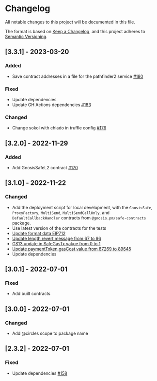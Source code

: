 # Changelog
All notable changes to this project will be documented in this file.

The format is based on [Keep a Changelog](https://keepachangelog.com/en/1.0.0/),
and this project adheres to [Semantic Versioning](https://semver.org/spec/v2.0.0.html).

## [3.3.1] - 2023-03-20

### Added

- Save contract addresses in a file for the pathfinder2 service [#180](https://github.com/CirclesUBI/circles-contracts/pull/180)

### Fixed

- Update dependencies
- Update GH Actions dependencies [#183](https://github.com/CirclesUBI/circles-contracts/pull/183)

### Changed

- Change sokol with chiado in truffle config [#176](https://github.com/CirclesUBI/circles-contracts/pull/176)

## [3.2.0] - 2022-11-29

### Added

- Add GnosisSafeL2 contract [#170](https://github.com/CirclesUBI/circles-contracts/pull/170)

## [3.1.0] - 2022-11-22

### Changed

- Add the deployment script for local development, with the `GnosisSafe`, `ProxyFactory`, `MultiSend`, `MultiSendCallOnly`, and `DefaultCallbackHandler` contracts from `@gnosis.pm/safe-contracts` package.
- Use latest version of the contracts for the tests
- [Update format data EIP712](d8792da)
- [Update length revert message from 67 to 96](5810aa8)
- [GS13 update in SafeGasTx vakue from 0 to 1](7b35db0)
- [Update paymentToken gasCost value from 87269 to 89645](66554d2)
- Update dependencies

## [3.0.1] - 2022-07-01

### Fixed

- Add built contracts

## [3.0.0] - 2022-07-01

### Changed

- Add @circles scope to package name

## [2.3.2] - 2022-07-01

### Fixed

- Update dependencies [#158](https://github.com/CirclesUBI/circles-contracts/pull/158)
